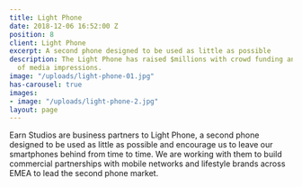 ```yaml
---
title: Light Phone
date: 2018-12-06 16:52:00 Z
position: 8
client: Light Phone
excerpt: A second phone designed to be used as little as possible
description: The Light Phone has raised $millions with crowd funding and earned billions
  of media impressions.
image: "/uploads/light-phone-01.jpg"
has-carousel: true
images:
- image: "/uploads/light-phone-2.jpg"
layout: page
---
```


Earn Studios are business partners to Light Phone, a second phone designed to be used as little as possible and encourage us to leave our smartphones behind from time to time. We are working with them to build commercial partnerships with mobile networks and lifestyle brands across EMEA to lead the second phone market.